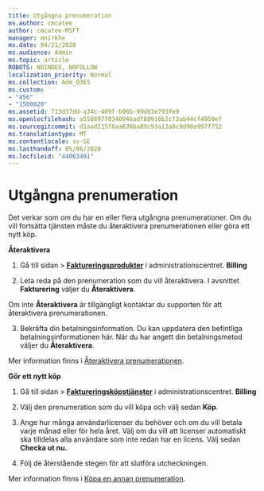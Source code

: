 ```yaml
---
title: Utgångna prenumeration
ms.author: cmcatee
author: cmcatee-MSFT
manager: mnirkhe
ms.date: 04/21/2020
ms.audience: Admin
ms.topic: article
ROBOTS: NOINDEX, NOFOLLOW
localization_priority: Normal
ms.collection: Adm_O365
ms.custom:
- "456"
- "1500020"
ms.assetid: 713d37dd-a34c-469f-b96b-99d63e793fe9
ms.openlocfilehash: a55889770340946adf88916b2cf2ab44cf4959ef
ms.sourcegitcommit: d1aad215f8aa636ba89c93a13a0c9d90e997f752
ms.translationtype: MT
ms.contentlocale: sv-SE
ms.lasthandoff: 05/06/2020
ms.locfileid: "44063491"
---
```

# <a name="expired-subscription"></a>Utgångna prenumeration

Det verkar som om du har en eller flera utgångna prenumerationer. Om du vill fortsätta tjänsten måste du återaktivera prenumerationen eller göra ett nytt köp.
  
**Återaktivera**
  
1. Gå till sidan \> **[Faktureringsprodukter](https://go.microsoft.com/fwlink/p/?linkid=842054)** i administrationscentret. **Billing**

2. Leta reda på den prenumeration som du vill återaktivera. I avsnittet **Fakturering** väljer du **Återaktivera**.

Om inte **Återaktivera** är tillgängligt kontaktar du supporten för att återaktivera prenumerationen.

3. Bekräfta din betalningsinformation. Du kan uppdatera den befintliga betalningsinformationen här. När du har angett din betalningsmetod väljer du **Återaktivera**.

Mer information finns i [Återaktivera prenumerationen](https://docs.microsoft.com/office365/admin/subscriptions-and-billing/reactivate-your-subscription).

**Gör ett nytt köp**
  
1. Gå till sidan \> **[Faktureringsköpstjänster](https://go.microsoft.com/fwlink/p/?linkid=868433)** i administrationscentret. **Billing**

2. Välj den prenumeration som du vill köpa och välj sedan **Köp**.

3. Ange hur många användarlicenser du behöver och om du vill betala varje månad eller för hela året. Välj om du vill att licenser automatiskt ska tilldelas alla användare som inte redan har en licens. Välj sedan **Checka ut nu.**

4. Följ de återstående stegen för att slutföra utcheckningen.

Mer information finns i [Köpa en annan prenumeration](https://docs.microsoft.com/office365/admin/subscriptions-and-billing/buy-another-subscription).